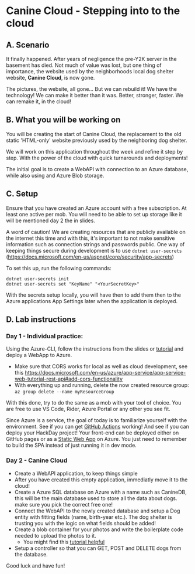 # Canine Cloud - Stepping into to the cloud

## A. Scenario

It finally happened. After years of negligence the pre-Y2K server in the basement has died. Not much of value was lost, but one thing of importance, the website used by the neighborhoods local dog shelter website, **Canine Cloud**, is now gone.

The pictures, the website, all gone... But we can rebuild it! We have the technology! We can make it better than it was. Better, stronger, faster. We can remake it, in the cloud!

## B. What you will be working on

You will be creating the start of Canine Cloud, the replacement to the old static 'HTML-only' website previously used by the neighboring dog shelter. 

We will work on this application throughout the week and refine it step by step. With the power of the cloud with quick turnarounds and deployments!

The initial goal is to create a WebAPI with connection to an Azure database, while also using and Azure Blob storage.

## C. Setup

Ensure that you have created an Azure account with a free subscription. At least one active per mob. You will need to be able to set up storage like it will be mentioned day 2 the in slides.

A word of caution! We are creating resources that are publicly available on the internet this time and with this, it's important to not make sensitive information such as connection strings and passwords public. One way of keeping things secure during development is to use `dotnet user-secrets`  (https://docs.microsoft.com/en-us/aspnet/core/security/app-secrets)

To set this up, run the following commands:
```
dotnet user-secrets init
dotnet user-secrets set "KeyName" "<YourSecretKey>"
```

With the secrets setup locally, you will have then to add them then to the Azure applications App Settings later when the application is deployed.

## D. Lab instructions

### Day 1 - Individual practice:

Using the Azure-CLI, follow the instructions from the slides or [tutorial](https://learn.microsoft.com/en-us/azure/app-service/app-service-web-tutorial-rest-api) and deploy a WebApp to Azure.

- Make sure that CORS works for local as well as cloud development, see this <https://docs.microsoft.com/en-us/azure/app-service/app-service-web-tutorial-rest-api#add-cors-functionality>
- With everything up and running, delete the now created resource group: ``az group delete --name myResourceGroup``

With this done, try to do the same as a mob with your tool of choice. You are free to use VS Code, Rider, Azure Portal or any other you see fit.

Since Azure is a service, the goal of today is to familiarize yourself with the environment. See if you can get [GitHub Actions](https://learn.microsoft.com/en-us/azure/app-service/deploy-github-actions?tabs=applevel) working! And see if you can deploy your HackDay project! Your front-end can be deployed either on GitHub pages or as a [Static Web App](https://learn.microsoft.com/en-us/azure/static-web-apps/overview) on Azure. You just need to remember to build the SPA instead of just running it in dev mode.

### Day 2 - Canine Cloud

- Create a WebAPI application, to keep things simple
- After you have created this empty application, immediatly move it to the cloud!
- Create a Azure SQL database on Azure with a name such as CanineDB, this will be the main database used to store all the data about dogs. make sure you pick the correct free one!
- Connect the WebAPI to the newly created database and setup a Dog entity with fitting fields (name, birth-year etc.). The dog shelter is trusting you with the logic on what fields should be added!
- Create a blob container for your photos and write the boilerplate code needed to upload the photos to it.
  - You might find this [tutorial helpful](https://docs.microsoft.com/en-us/azure/storage/blobs/storage-upload-process-images)
- Setup a controller so that you can GET, POST and DELETE dogs from the database.

Good luck and have fun!
